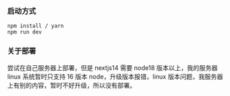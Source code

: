 ### 启动方式

```shel
npm install / yarn
npm run dev
```

### 关于部署

尝试在自己服务器上部署，但是 nextjs14 需要 node18 版本以上，我的服务器 linux 系统暂时只支持 16 版本 node，升级版本报错，linux 版本问题，我服务器上有别的内容，暂时不好升级，所以没有部署。
